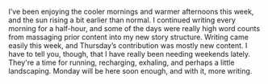 I’ve been enjoying the cooler mornings and warmer afternoons this week, and the sun rising a bit earlier than normal. I continued writing every morning for a half-hour, and some of the days were really high word counts from massaging prior content into my new story structure. Writing came easily this week, and Thursday’s contribution was mostly new content. I have to tell you, though, that I have really been needing weekends lately. They're a time for running, recharging, exhaling, and perhaps a little landscaping. Monday will be here soon enough, and with it, more writing.